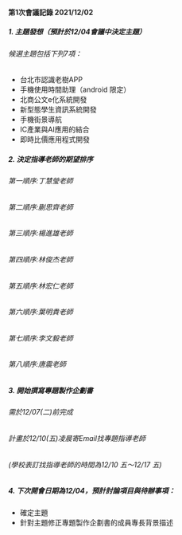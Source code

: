 #### 第1次會議記錄 2021/12/02

##### 1. 主題發想（預計於12/04會議中決定主題）
###### 候選主題包括下列7項：
- 台北市認識老樹APP
- 手機使用時間助理（android 限定）
- 北商公文e化系統開發
- 新型態學生資訊系統開發
- 手機街景導航
- IC產業與AI應用的結合
- 即時比價應用程式開發

##### 2. 決定指導老師的期望排序
###### 第一順序:丁慧瑩老師
###### 第二順序:蒯思齊老師
###### 第三順序:楊進雄老師
###### 第四順序:林俊杰老師
###### 第五順序:林宏仁老師
###### 第六順序:葉明貴老師
###### 第七順序:李文毅老師
###### 第八順序:唐震老師

##### 3. 開始撰寫專題製作企劃書
###### 需於12/07(二)前完成
###### 計畫於12/10(五)凌晨寄Email找專題指導老師
###### (學校表訂找指導老師的時間為12/10 五～12/17 五)

##### 4. 下次開會日期為12/04，預計討論項目與待辦事項：
- 確定主題
- 針對主題修正專題製作企劃書的成員專長背景描述
